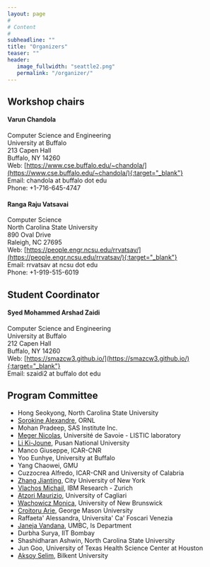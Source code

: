 ```yaml
---
layout: page
#
# Content
#
subheadline: ""
title: "Organizers"
teaser: ""
header:
   image_fullwidth: "seattle2.png"
   permalink: "/organizer/"
---
```


## Workshop chairs

#### Varun Chandola

Computer Science and Engineering  
University at Buffalo  
213 Capen Hall  
Buffalo, NY 14260  
Web: [https://www.cse.buffalo.edu/~chandola/](https://www.cse.buffalo.edu/~chandola/){:target="_blank"}  
Email: chandola at buffalo dot edu  
Phone: +1-716-645-4747  



#### Ranga Raju Vatsavai

Computer Science   
North Carolina State University  
890 Oval Drive  
Raleigh, NC 27695  
Web: [https://people.engr.ncsu.edu/rrvatsav/](https://people.engr.ncsu.edu/rrvatsav/){:target="_blank"}  
Email: rrvatsav at ncsu dot edu  
Phone: +1-919-515-6019  


## Student Coordinator

#### Syed Mohammed Arshad Zaidi
Computer Science and Engineering  
University at Buffalo  
212 Capen Hall  
Buffalo, NY 14260  
Web: [https://smazcw3.github.io/](https://smazcw3.github.io/){:target="_blank"}   
Email: szaidi2 at buffalo dot edu


## Program Committee
 * Hong Seokyong, North Carolina State University
 * [Sorokine Alexandre](https://web.ornl.gov/sci/gist/staff_bios/detailed_sorokine.shtml), ORNL
 * Mohan Pradeep, SAS Institute Inc.
 * [Meger Nicolas](https://www.listic.univ-smb.fr/en/presentation-en/members/lecturers/nicolas-meger-en/), Université de Savoie - LISTIC laboratory
 * [Li Ki-Joune](http://isel.cs.pusan.ac.kr/~lik/likEng.html), Pusan National University
 * Manco Giuseppe, ICAR-CNR
 * Yoo Eunhye, University at Buffalo
 * Yang Chaowei, GMU
 * Cuzzocrea Alfredo, ICAR-CNR and University of Calabria
 * [Zhang Jianting](https://www.ccny.cuny.edu/profiles/jianting-zhang), City University of New York
 * [Vlachos Michail](https://researcher.watson.ibm.com/researcher/view.php?person=zurich-mvl), IBM Research - Zurich
 * [Atzori Maurizio](http://atzori.webofcode.org/), University of Cagliari
 * [Wachowicz Monica](http://www.unb.ca/faculty-staff/directory/engineering-geomatics/wachowicz-monica.html), University of New Brunswick
 * [Croitoru Arie](https://cos.gmu.edu/ggs/people/faculty-staff/arie-croitoru/), George Mason University
 * Raffaeta' Alessandra, Universita' Ca' Foscari Venezia
 * [Janeja Vandana](https://userpages.umbc.edu/~vjaneja/), UMBC, Is Department
 * Durbha Surya, IIT Bombay
 * Shashidharan Ashwin, North Carolina State University
 * Jun Goo, University of Texas Health Science Center at Houston
 * [Aksoy Selim](http://www.cs.bilkent.edu.tr/~saksoy/), Bilkent University
 





